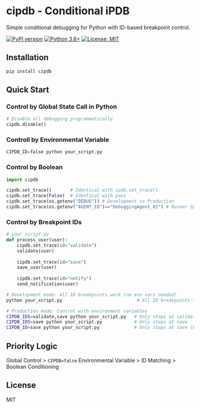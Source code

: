 <!-- ---
!-- Timestamp: 2025-08-29 07:58:51
!-- Author: ywatanabe
!-- File: /home/ywatanabe/proj/cipdb/README.md
!-- --- -->

# cipdb - Conditional iPDB

Simple conditional debugging for Python with ID-based breakpoint control.

[![PyPI version](https://badge.fury.io/py/cipdb.svg)](https://badge.fury.io/py/cipdb)
[![Python 3.6+](https://img.shields.io/badge/python-3.6+-blue.svg)](https://www.python.org/downloads/)
[![License: MIT](https://img.shields.io/badge/License-MIT-yellow.svg)](https://opensource.org/licenses/MIT)

## Installation

```bash
pip install cipdb
```

## Quick Start

### Control by Global State Call in Python

```python
# Disable all debugging programmatically
cipdb.disable()
```

### Controll by Environmental Variable

``` python
CIPDB_ID=false python your_script.py
```

### Control by Boolean

```python
import cipdb

cipdb.set_trace()       # Identical with ipdb.set_trace()
cipdb.set_trace(False)  # Identical with pass
cipdb.set_trace(os.getenv("DEBUG")) # Development vs Production
cipdb.set_trace(os.getenv("AGENT_ID")=="DebuggingAgent_01") # Runner Specific for debugging by multiple agent
```

### Control by Breakpoint IDs
``` python
# your_script.py
def process_user(user):
    cipdb.set_trace(id="validate")
    validate(user)
    
    cipdb.set_trace(id="save")
    save_user(user)
    
    cipdb.set_trace(id="notify")
    send_notification(user)
```

``` bash
# Development mode: All ID breakpoints work (no env vars needed)
python your_script.py                            # All ID breakpoints trigger

# Production mode: Control with environment variables
CIPDB_IDS=validate,save python your_script.py   # Only stops at validate and save
CIPDB_IDS=save python your_script.py            # Only stops at save
CIPDB_ID=save python your_script.py             # Only stops at save (Equivalent to CIPDB_IDS=save)
```

## Priority Logic

Global Control > `CIPDB=false` Environmental Variable > ID Matching > Boolean Conditioning

## License

MIT

<!-- EOF -->